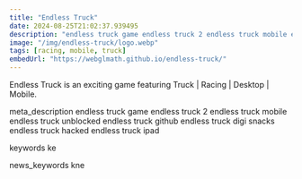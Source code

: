 ```yaml
---
title: "Endless Truck"
date: 2024-08-25T21:02:37.939495
description: "endless truck game endless truck 2 endless truck mobile endless truck unblocked endless truck github endless truck digi snacks endless truck hacked endless truck ipad"
image: "/img/endless-truck/logo.webp"
tags: [racing, mobile, truck]
embedUrl: "https://webglmath.github.io/endless-truck/"
---
```


Endless Truck is an exciting game featuring Truck | Racing | Desktop | Mobile.

meta_description
endless truck game endless truck 2 endless truck mobile endless truck unblocked endless truck github endless truck digi snacks endless truck hacked endless truck ipad


keywords
ke


news_keywords
kne
